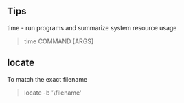 Tips
-----

time - run programs and summarize system resource usage

> time COMMAND [ARGS]


locate
------

To match the exact filename

> locate -b '\filename'

